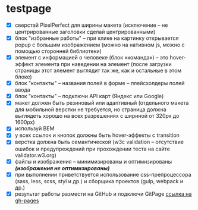 # testpage
- [x] сверстай PixelPerfect для ширины макета (исключение – не центрированные
заголовки сделай центрированными)
- [x] блок "избранные работы" – при клике на картинку открывается popup с большим
изображением (можно на нативном js, можно с помощью сторонней библиотеки)
- [x] элемент с информацией о человеке (блок «команда») – это hover-эффект
элемента при наведении на элемент (после загрузки страницы этот элемент
выглядит так же, как и остальные в этом блоке)
- [x] блок "контакты" – названия полей в форме – плейсхолдеры полей ввода
- [x] блок "контакты" – подключи API карт (Яндекс или Google)
- [x] макет должен быть резиновый или адаптивный (отдельного макета для мобильной
верстки не требуется, но страница должна выглядеть хорошо на всех разрешениях
с шириной от 320px до 1600px)
- [x] используй BEM
- [x] у всех ссылок и кнопок должны быть hover-эффекты с transition
- [x] верстка должна быть семантической (w3c validation – отсутствие ошибок и
предупреждений при прохождении теста на сайте validator.w3.org)
- [x] файлы и изображения – минимизированы и оптимизированы ***(изображения не оптимизированы)***
- [x] при выполнении приветствуется использование css-препроцессора (sass, less,
scss, styl и др.) и сборщика проектов (gulp, webpack и др.)
- [x] результат работы размести на GitHub и подключи GitPage [ссылка на gh-pages](https://maxdanilove.github.io/testpage/) 
